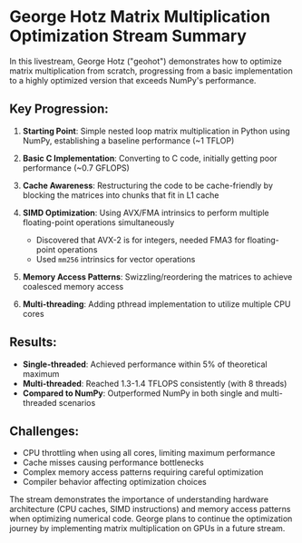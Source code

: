 # George Hotz Matrix Multiplication Optimization Stream Summary

In this livestream, George Hotz ("geohot") demonstrates how to optimize matrix multiplication from scratch, progressing from a basic implementation to a highly optimized version that exceeds NumPy's performance.

## Key Progression:

1. **Starting Point**: Simple nested loop matrix multiplication in Python using NumPy, establishing a baseline performance (~1 TFLOP)

2. **Basic C Implementation**: Converting to C code, initially getting poor performance (~0.7 GFLOPS)

3. **Cache Awareness**: Restructuring the code to be cache-friendly by blocking the matrices into chunks that fit in L1 cache

4. **SIMD Optimization**: Using AVX/FMA intrinsics to perform multiple floating-point operations simultaneously
   - Discovered that AVX-2 is for integers, needed FMA3 for floating-point operations
   - Used `mm256` intrinsics for vector operations

5. **Memory Access Patterns**: Swizzling/reordering the matrices to achieve coalesced memory access

6. **Multi-threading**: Adding pthread implementation to utilize multiple CPU cores

## Results:

- **Single-threaded**: Achieved performance within 5% of theoretical maximum
- **Multi-threaded**: Reached 1.3-1.4 TFLOPS consistently (with 8 threads)
- **Compared to NumPy**: Outperformed NumPy in both single and multi-threaded scenarios

## Challenges:

- CPU throttling when using all cores, limiting maximum performance
- Cache misses causing performance bottlenecks
- Complex memory access patterns requiring careful optimization
- Compiler behavior affecting optimization choices

The stream demonstrates the importance of understanding hardware architecture (CPU caches, SIMD instructions) and memory access patterns when optimizing numerical code. George plans to continue the optimization journey by implementing matrix multiplication on GPUs in a future stream.